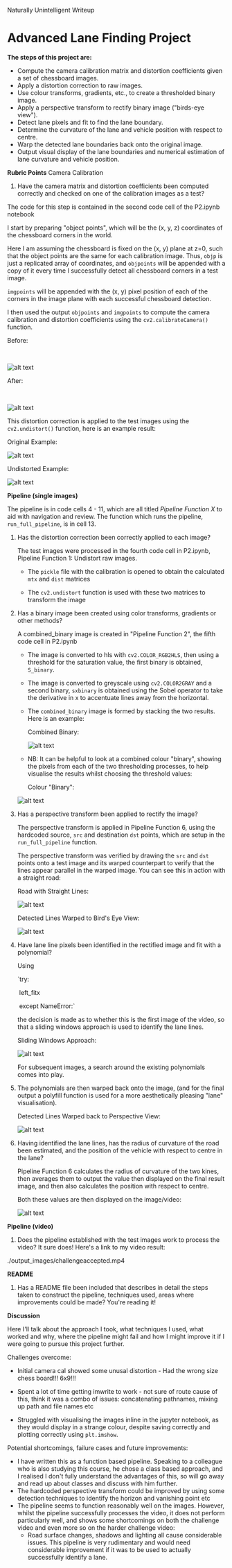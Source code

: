 
Naturally Unintelligent Writeup


# Advanced Lane Finding Project

__The steps of this project are:__
 - Compute the camera calibration matrix and distortion coefficients given a set of chessboard images.
 - Apply a distortion correction to raw images.
 - Use colour transforms, gradients, etc., to create a thresholded binary image.
 - Apply a perspective transform to rectify binary image ("birds-eye view").
 - Detect lane pixels and fit to find the lane boundary.
 - Determine the curvature of the lane and vehicle position with respect to centre.
 - Warp the detected lane boundaries back onto the original image.
 - Output visual display of the lane boundaries and numerical estimation of lane curvature and vehicle
position.





__Rubric Points__
Camera Calibration

1. Have the camera matrix and distortion coefficients been computed correctly and
checked on one of the calibration images as a test?

The code for this step is contained in the second code cell of the P2.ipynb notebook 

I start by preparing "object points", which will be the (x, y, z) coordinates of the chessboard corners in the
world. 

Here I am assuming the chessboard is fixed on the (x, y) plane at z=0, such that the object points are
the same for each calibration image. Thus, `objp` is just a replicated array of coordinates, and `objpoints`
will be appended with a copy of it every time I successfully detect all chessboard corners in a test image.

`imgpoints` will be appended with the (x, y) pixel position of each of the corners in the image plane with
each successful chessboard detection.

I then used the output `objpoints` and `imgpoints` to compute the camera calibration and distortion coefficients using the `cv2.calibrateCamera()` function.

Before:

[//]: #	"Image References"

​                  

[image1]: ./camera_cal/calibration1.jpg	"Before"

 ![alt text][image1]



After:

[//]: #	"Image References"

​                  

[image2]: ./camera_cal/calibration1_undist.jpg	"After"

 ![alt text][image2]

This distortion correction is applied to the test
images using the `cv2.undistort()` function, here is an example result:

Original Example:

[//]: #	"Image References"
[image3]: ./test_images/test1.jpg "Original Example"

![alt text][image3]



Undistorted Example:

[//]: #	"Image References"
[image4]: ./writeup_images/test1_undist.jpg	"Undistorted Example"

 ![alt text][image4]






__Pipeline (single images)__

The pipeline is in code cells 4 - 11, which are all titled _Pipeline Function X_ to aid with navigation and review. The function which runs the pipeline, `run_full_pipeline`, is in cell 13.



1. Has the distortion correction been correctly applied to each image?

    The test images were processed in the fourth code cell in P2.ipynb, Pipeline Function 1: Undistort raw images.

    * The `pickle` file  with the calibration is opened to obtain the calculated `mtx` and `dist` matrices 

    * The `cv2.undistort` function is used with these two matrices to transform the image

      

2. Has a binary image been created using color transforms, gradients or other methods?

    A combined_binary image is created in "Pipeline Function 2", the fifth code cell in P2.ipynb 

    * The image is converted to hls with `cv2.COLOR_RGB2HLS`, then using a threshold for the saturation value, the first binary is obtained, `S_binary`.

    * The image is converted to greyscale using `cv2.COLOR2GRAY` and a second binary, `sxbinary` is obtained using the Sobel operator to take the derivative in x to accentuate lines away from the horizontal.

    * The `combined_binary` image is formed by stacking the two results. Here is an example:

      Combined Binary:

      [//]: #	"Image References"
      [image6]: ./writeup_images/test1_combinedbinary.jpg "Combined Binary"

      ![alt text][image6]

      

    * NB:  It can be helpful to look at a combined colour "binary", showing the pixels from each of the two thresholding processes, to help visualise the results whilst choosing the threshold values:

      Colour "Binary":
      
    [//]: #	"Image References"
      [image7]: ./writeup_images/test1_colourbinary.jpg "Colour Binary"

      ![alt text][image7]
      
      

3. Has a perspective transform been applied to rectify the image?

    The perspective transform is applied in Pipeline Function 6, using the hardcoded source, `src` and destination `dst` points, which are setup in the `run_full_pipeline` function.

    The perspective transform was verified by drawing the `src` and `dst` points onto a test image and its warped counterpart to verify that the lines appear parallel in the warped image. You can see this in action with a straight road:

    Road with Straight Lines:

    [//]: #	"Image References"
    [image8]: ./writeup_images/straight_lines2_undist.jpg "Road with Straight Lines"

    ![alt text][image8]

    

    Detected Lines Warped to Bird's Eye View:

    [//]: #	"Image References"
    [image9]: ./writeup_images/straight_lines2_warped.jpg "Detected Lines Warped to Bird's Eye View"

    ![alt text][image9]

    

4. Have lane line pixels been identified in the rectified image and fit with a polynomial?

    Using 

    `try:

    ​	left_fitx

    ​	except NameError:`

    the decision is made as to whether this is the first image of the video, so that a sliding windows approach is used to identify the lane lines.

    Sliding Windows Approach:

    [//]: #	"Image References"
    [image10]: ./writeup_images/test6_undist_wLane_binwarp.jpg "Sliding Windows Approach"

    ![alt text][image10]

    

    For subsequent images, a search around the existing polynomials comes into play.

    

5. The polynomials are then warped back onto the image, (and for the final output a polyfill function is used for a more aesthetically pleasing "lane" visualisation).

    Detected Lines Warped back to Perspective View:

    [//]: #	"Image References"
    [image11]: ./writeup_images/test6_undist_wLane.jpg "Detected Lines Warped back to Perspective View"

    ![alt text][image11]

    

6. Having identified the lane lines, has the radius of curvature of the road been estimated, and the position of the vehicle with respect to centre in the lane?

    Pipeline Function 6 calculates the radius of curvature of the two kines, then averages them to output the value then displayed on the final result image, and then also calculates the position with respect to centre.

    Both these values are then displayed on the image/video:

    [//]: #	"Image References"
    [image13]: ./writeup_images/test5_lane_overlay.jpg "Detected Lines Warped to Bird's Eye View"

    ![alt text][image13]





__Pipeline (video)__
1. Does the pipeline established with the test images work to process the video?
    It sure does! Here's a link to my video result:

  ./output_images/challengeaccepted.mp4





__README__
1. Has a README file been included that describes in detail the steps taken to construct
the pipeline, techniques used, areas where improvements could be made?
You're reading it!



__Discussion__


Here I'll talk about the approach I took, what techniques I used, what worked and why, where the pipeline might fail and how I might improve it if I were going to pursue this project further.

Challenges overcome:

* Initial camera cal showed some unusal distortion - Had the wrong size chess board!!! 6x9!!!

* Spent a lot of time getting imwrite to work - not sure of route cause of this, think it was a combo of issues: concatenating pathnames, mixing up path and file names etc

* Struggled with visualising the images inline in the jupyter notebook, as they would display in a strange colour, despite saving correctly and plotting correctly using `plt.imshow`.



Potential shortcomings, failure cases and future improvements:

* I have written this as a function based pipeline. Speaking to a colleague who is also studying this course, he chose a class based approach, and I realised I don't fully understand the advantages of this, so will go away and read up about classes and discuss with him further.
* The hardcoded perspective transform could be improved by using some detection techniques to identify the horizon and vanishing point etc 
* The pipeline seems to function reasonably well on the images. However, whilst the pipeline successfully processes the video, it does not perform particularly well, and shows some shortcomings on both the challenge video and even more so on the harder challenge video:
  * Road surface changes, shadows and lighting all cause considerable issues. This pipeline is very rudimentary and would need considerable improvement if it was to be used to actually successfully identify a lane.


